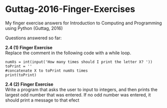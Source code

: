 # Guttag-2016-Finger-Exercises

My finger exercise answers for Introduction to Computing and Programming using Python (Guttag, 2016)

Questions answered so far:

<b>2.4 (1) Finger Exercise<br /></b>
Replace the comment in the following code with a while loop.
```
numXs = int(input('How many times should I print the letter X? '))
toPrint = ''
#concatenate X to toPrint numXs times
print(toPrint)
```
<b>2.4 (2) Finger Exercise<br /></b>
Write a program that asks the user to input to integers, and then prints the largest odd number that was entered. If no odd number was entered, it should print a message to that efect

